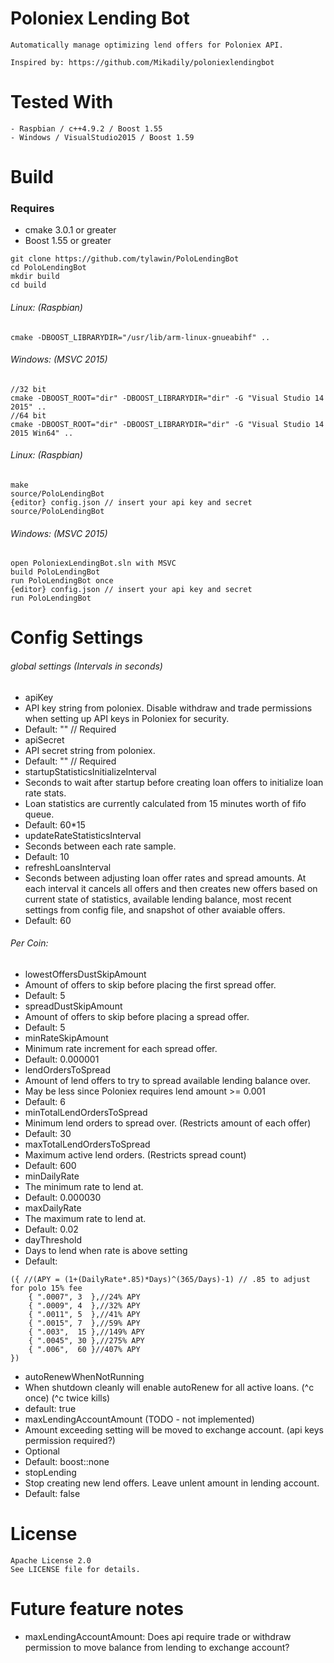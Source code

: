 # Poloniex Lending Bot
```
Automatically manage optimizing lend offers for Poloniex API.

Inspired by: https://github.com/Mikadily/poloniexlendingbot
```

# Tested With
```
- Raspbian / c++4.9.2 / Boost 1.55
- Windows / VisualStudio2015 / Boost 1.59
```

# Build
### Requires
- cmake 3.0.1 or greater
- Boost 1.55 or greater
```
git clone https://github.com/tylawin/PoloLendingBot
cd PoloLendingBot
mkdir build
cd build
```
###### Linux: (Raspbian)
```
cmake -DBOOST_LIBRARYDIR="/usr/lib/arm-linux-gnueabihf" ..
```
###### Windows: (MSVC 2015)
```
//32 bit
cmake -DBOOST_ROOT="dir" -DBOOST_LIBRARYDIR="dir" -G "Visual Studio 14 2015" ..
//64 bit
cmake -DBOOST_ROOT="dir" -DBOOST_LIBRARYDIR="dir" -G "Visual Studio 14 2015 Win64" ..
```
###### Linux: (Raspbian)
```
make
source/PoloLendingBot
{editor} config.json // insert your api key and secret
source/PoloLendingBot
```
###### Windows: (MSVC 2015)
```
open PoloniexLendingBot.sln with MSVC
build PoloLendingBot
run PoloLendingBot once
{editor} config.json // insert your api key and secret
run PoloLendingBot
```

# Config Settings
###### global settings (Intervals in seconds)
- apiKey
 - API key string from poloniex. Disable withdraw and trade permissions when setting up API keys in Poloniex for security.
 - Default: "" // Required
- apiSecret
 - API secret string from poloniex.
 - Default: "" // Required
- startupStatisticsInitializeInterval
 - Seconds to wait after startup before creating loan offers to initialize loan rate stats.
 - Loan statistics are currently calculated from 15 minutes worth of fifo queue.
 - Default: 60*15
- updateRateStatisticsInterval
 - Seconds between each rate sample.
 - Default: 10
- refreshLoansInterval
 - Seconds between adjusting loan offer rates and spread amounts. At each interval it cancels all offers and then creates new offers based on current state of statistics, available lending balance, most recent settings from config file, and snapshot of other avaiable offers.
 - Default: 60

###### Per Coin:
- lowestOffersDustSkipAmount
 - Amount of offers to skip before placing the first spread offer.
 - Default: 5
- spreadDustSkipAmount
 - Amount of offers to skip before placing a spread offer.
 - Default: 5
- minRateSkipAmount
 - Minimum rate increment for each spread offer.
 - Default: 0.000001
- lendOrdersToSpread
 - Amount of lend offers to try to spread available lending balance over.
  - May be less since Poloniex requires lend amount >= 0.001
 - Default: 6
- minTotalLendOrdersToSpread
 - Minimum lend orders to spread over. (Restricts amount of each offer)
 - Default: 30
- maxTotalLendOrdersToSpread
 - Maximum active lend orders. (Restricts spread count)
 - Default: 600
- minDailyRate
 - The minimum rate to lend at.
 - Default: 0.000030
- maxDailyRate
 - The maximum rate to lend at.
 - Default: 0.02
- dayThreshold
 - Days to lend when rate is above setting
 - Default:
```
({ //(APY = (1+(DailyRate*.85)*Days)^(365/Days)-1) // .85 to adjust for polo 15% fee
    { ".0007", 3  },//24% APY 
    { ".0009", 4  },//32% APY 
    { ".0011", 5  },//41% APY
    { ".0015", 7  },//59% APY
    { ".003",  15 },//149% APY
    { ".0045", 30 },//275% APY
    { ".006",  60 }//407% APY
})
```
- autoRenewWhenNotRunning
 - When shutdown cleanly will enable autoRenew for all active loans. (^c once) (^c twice kills)
 - default: true
- maxLendingAccountAmount (TODO - not implemented)
 - Amount exceeding setting will be moved to exchange account. (api keys permission required?)
 - Optional
 - Default: boost::none
- stopLending
 - Stop creating new lend offers. Leave unlent amount in lending account.
 - Default: false

# License
```
Apache License 2.0
See LICENSE file for details.
```

# Future feature notes
- maxLendingAccountAmount: Does api require trade or withdraw permission to move balance from lending to exchange account?
